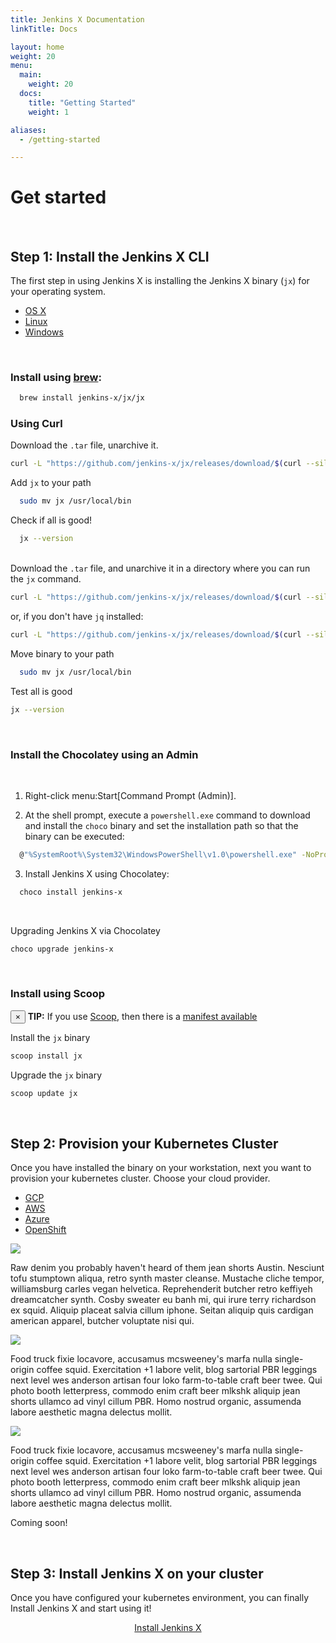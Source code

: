 ```yaml
---
title: Jenkins X Documentation
linkTitle: Docs

layout: home
weight: 20
menu:
  main:
    weight: 20
  docs:
    title: "Getting Started"
    weight: 1

aliases:
  - /getting-started

---
```



# Get started

  &nbsp;

## Step 1: Install the Jenkins X CLI

The first step in using Jenkins X is installing the Jenkins X binary (`jx`) for
your operating system.
<ul class="nav nav-tabs" id="install-jx-tabs">
  <li class="nav-item">
    <a class="nav-link active" data-toggle="tab" href="#osx">OS X</a>
  </li>
  <li class="nav-item">
    <a class="nav-link" data-toggle="tab" href="#linux">Linux</a>
  </li>
  <li class="nav-item">
    <a class="nav-link" data-toggle="tab" href="#windows">Windows</a>
  </li>
</ul>
<div class="tab-content" id="install-jx-tabs">
  <div class="tab-pane fade show active" id="osx">
  &nbsp;

  ### Install using [brew](https://brew.sh/):

  ```sh
    brew install jenkins-x/jx/jx
  ```
### Using Curl
Download the `.tar` file, unarchive it.

```sh
curl -L "https://github.com/jenkins-x/jx/releases/download/$(curl --silent https://api.github.com/repos/jenkins-x/jx/releases/latest | jq -r '.tag_name')/jx-darwin-amd64.tar.gz" | tar xzv "jx"
```


Add  `jx` to your path

```sh
  sudo mv jx /usr/local/bin
```

Check if all is good!

```sh
  jx --version
```
  </div>
  <div class="tab-pane fade" id="linux">
  
  &nbsp;  
  Download the `.tar` file, and unarchive it in a directory where you can run the `jx` command.

  ```sh
  curl -L "https://github.com/jenkins-x/jx/releases/download/$(curl --silent https://api.github.com/repos/jenkins-x/jx/releases/latest | jq -r '.tag_name')/jx-linux-amd64.tar.gz" | tar xzv "jx"
  ```

  or, if you don't have `jq` installed:

  ```sh
  curl -L "https://github.com/jenkins-x/jx/releases/download/$(curl --silent "https://github.com/jenkins-x/jx/releases/latest" | sed 's#.*tag/\(.*\)\".*#\1#')/jx-linux-amd64.tar.gz" | tar xzv "jx"
  ```

  Move binary to your path

```sh
  sudo mv jx /usr/local/bin
```

Test all is good

```sh
jx --version
```

  </div>
  <div class="tab-pane fade" id="windows">
  &nbsp;

  ### Install the Chocolatey using an Admin
  &nbsp;

1. Right-click menu:Start\[Command Prompt (Admin)\].

2. At the shell prompt, execute a `powershell.exe` command to download
    and install the `choco` binary and set the installation path so that
    the binary can be executed:
```sh
  @"%SystemRoot%\System32\WindowsPowerShell\v1.0\powershell.exe" -NoProfile -InputFormat None -ExecutionPolicy Bypass -Command "iex ((New-Object System.Net.WebClient).DownloadString('https://chocolatey.org/install.ps1'))" && SET "PATH=%PATH%;%ALLUSERSPROFILE%\chocolatey\bin"
```
3.  Install Jenkins X using Chocolatey:

```sh
  choco install jenkins-x
```
  &nbsp;

Upgrading Jenkins X via Chocolatey

```sh
choco upgrade jenkins-x
```
  &nbsp;
### Install using Scoop

<div class="alert alert-dismissible alert-info">
  <button type="button" class="close" data-dismiss="alert">&times;</button>
  <strong>TIP:</strong> 
  If you use <a href="https://scoop.sh" class="alert-link">Scoop</a>, then there is a <a href="https://github.com/lukesampson/scoop/blob/master/bucket/jx.json" class="alert-link">manifest available</a>
</div>

  Install the `jx` binary

  ```sh
  scoop install jx
  ```

  Upgrade the `jx` binary

  ```sh
  scoop update jx
  ```
  </div>
</div>


  &nbsp;

## Step 2: Provision your Kubernetes Cluster

Once you have installed the binary on your workstation, next you want to provision your kubernetes cluster.  Choose your cloud provider.

<ul class="nav nav-tabs" id="provision-cluster-tabs">
  <li class="nav-item">
    <a class="nav-link active" data-toggle="tab" href="#gcp">GCP</a>
  </li>
  <li class="nav-item">
    <a class="nav-link" data-toggle="tab" href="#aws">AWS</a>
  </li>
  <li class="nav-item">
    <a class="nav-link" data-toggle="tab" href="#azure">Azure</a>
  </li>
  <li class="nav-item">
    <a class="nav-link disabled" href="#">OpenShift</a>
  </li>
</ul>
<div id="provision-cluster-tabs" class="tab-content">
  <div class="tab-pane fade show active" id="gcp">
    <div class="row">
      <div class="col-sm-4">
        <div class="card">
          <div class="card-body">
            <a href="/docs/getting-started/setup/create-cluster/google/"><img src="https://www.pulumi.com/logos/tech/gcp.svg"/></i></a>
          </div>
        </div>
      </div>
    </div>
    <p>Raw denim you probably haven't heard of them jean shorts Austin. Nesciunt tofu stumptown aliqua, retro synth master cleanse. Mustache cliche tempor, williamsburg carles vegan helvetica. Reprehenderit butcher retro keffiyeh dreamcatcher synth. Cosby sweater eu banh mi, qui irure terry richardson ex squid. Aliquip placeat salvia cillum iphone. Seitan aliquip quis cardigan american apparel, butcher voluptate nisi qui.</p>
  </div>
  <div class="tab-pane fade" id="aws">
  <div class="row">
    <div class="col-sm-4">
      <div class="card">
        <div class="card-body">
          <a href="/docs/getting-started/setup/create-cluster/amazon/"> <img src="https://www.pulumi.com/logos/tech/aws.svg" class="mx-auto d-block"/></i></a>
        </div>
      </div>
    </div>
  </div>
    <p>Food truck fixie locavore, accusamus mcsweeney's marfa nulla single-origin coffee squid. Exercitation +1 labore velit, blog sartorial PBR leggings next level wes anderson artisan four loko farm-to-table craft beer twee. Qui photo booth letterpress, commodo enim craft beer mlkshk aliquip jean shorts ullamco ad vinyl cillum PBR. Homo nostrud organic, assumenda labore aesthetic magna delectus mollit.</p>
  </div>
  <div class="tab-pane fade" id="azure">
  <div class="col-sm-4">
      <div class="card">
        <div class="card-body">
          <a href="/docs/getting-started/setup/create-cluster/azure/"><img src="https://www.pulumi.com/logos/tech/azure.svg"/></i></a>
        </div>
      </div>
    </div>
    <p>Food truck fixie locavore, accusamus mcsweeney's marfa nulla single-origin coffee squid. Exercitation +1 labore velit, blog sartorial PBR leggings next level wes anderson artisan four loko farm-to-table craft beer twee. Qui photo booth letterpress, commodo enim craft beer mlkshk aliquip jean shorts ullamco ad vinyl cillum PBR. Homo nostrud organic, assumenda labore aesthetic magna delectus mollit.</p>
  </div>
    <div class="tab-pane fade" id="openshift">
    <p>Coming soon!</p>
  </div>
</div>


  &nbsp;
## Step 3: Install Jenkins X on your cluster

Once you have configured your kubernetes environment, you can finally Install Jenkins X and start using it!

<div style="text-align:center">
<a class="btn btn-lg btn-info mr-3 mb-4" href="/docs/getting-started/setup/boot/">
		Install Jenkins X <i class="fas fa-arrow-alt-circle-right ml-2"></i>
	</a>
</div>
